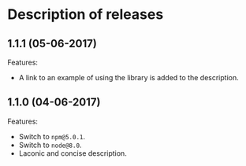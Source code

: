 # Description of releases
## 1.1.1 (05-06-2017)

Features:
- A link to an example of using the library is added to the description.

## 1.1.0 (04-06-2017)

Features:
 - Switch to `npm@5.0.1`.
 - Switch to `node@8.0`.
 - Laconic and concise description.
